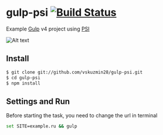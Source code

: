gulp-psi [![Build Status](https://travis-ci.com/vskuzmin28/gulp-psi.svg?branch=master)](https://travis-ci.com/vskuzmin28/gulp-psi)
===============

Example [Gulp](http://gulpjs.com) v4 project using [PSI](https://github.com/addyosmani/psi)

![Alt text](https://user-images.githubusercontent.com/5292097/104128541-30cfb900-5379-11eb-8f90-c5b98077d555.png?raw=true "Screenshot")

## Install

```sh
$ git clone git://github.com/vskuzmin28/gulp-psi.git
$ cd gulp-psi
$ npm install
```

## Settings and Run

Before starting the task, you need to change the url in terminal

```sh
set SITE=example.ru && gulp
```
